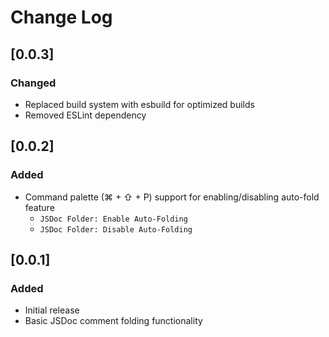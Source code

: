 # Change Log

## [0.0.3]

### Changed
- Replaced build system with esbuild for optimized builds
- Removed ESLint dependency

## [0.0.2]

### Added
- Command palette (⌘ + ⇧ + P) support for enabling/disabling auto-fold feature
  - `JSDoc Folder: Enable Auto-Folding`
  - `JSDoc Folder: Disable Auto-Folding`

## [0.0.1]

### Added
- Initial release
- Basic JSDoc comment folding functionality